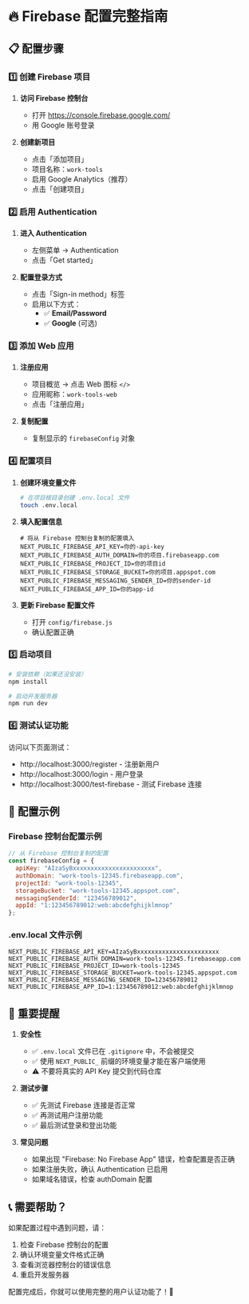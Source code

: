 # 🔥 Firebase 配置完整指南

## 📋 配置步骤

### 1️⃣ 创建 Firebase 项目

1. **访问 Firebase 控制台**
   - 打开 https://console.firebase.google.com/
   - 用 Google 账号登录

2. **创建新项目**
   - 点击「添加项目」
   - 项目名称：`work-tools`
   - 启用 Google Analytics（推荐）
   - 点击「创建项目」

### 2️⃣ 启用 Authentication

1. **进入 Authentication**
   - 左侧菜单 → Authentication
   - 点击「Get started」

2. **配置登录方式**
   - 点击「Sign-in method」标签
   - 启用以下方式：
     - ✅ **Email/Password**
     - ✅ **Google** (可选)

### 3️⃣ 添加 Web 应用

1. **注册应用**
   - 项目概览 → 点击 Web 图标 `</>`
   - 应用昵称：`work-tools-web`
   - 点击「注册应用」

2. **复制配置**
   - 复制显示的 `firebaseConfig` 对象

### 4️⃣ 配置项目

1. **创建环境变量文件**
   ```bash
   # 在项目根目录创建 .env.local 文件
   touch .env.local
   ```

2. **填入配置信息**
   ```env
   # 将从 Firebase 控制台复制的配置填入
   NEXT_PUBLIC_FIREBASE_API_KEY=你的-api-key
   NEXT_PUBLIC_FIREBASE_AUTH_DOMAIN=你的项目.firebaseapp.com
   NEXT_PUBLIC_FIREBASE_PROJECT_ID=你的项目id
   NEXT_PUBLIC_FIREBASE_STORAGE_BUCKET=你的项目.appspot.com
   NEXT_PUBLIC_FIREBASE_MESSAGING_SENDER_ID=你的sender-id
   NEXT_PUBLIC_FIREBASE_APP_ID=你的app-id
   ```

3. **更新 Firebase 配置文件**
   - 打开 `config/firebase.js`
   - 确认配置正确

### 5️⃣ 启动项目

```bash
# 安装依赖（如果还没安装）
npm install

# 启动开发服务器
npm run dev
```

### 6️⃣ 测试认证功能

访问以下页面测试：
- http://localhost:3000/register - 注册新用户
- http://localhost:3000/login - 用户登录
- http://localhost:3000/test-firebase - 测试 Firebase 连接

## 🔧 配置示例

### Firebase 控制台配置示例
```javascript
// 从 Firebase 控制台复制的配置
const firebaseConfig = {
  apiKey: "AIzaSyBxxxxxxxxxxxxxxxxxxxxxxx",
  authDomain: "work-tools-12345.firebaseapp.com",
  projectId: "work-tools-12345",
  storageBucket: "work-tools-12345.appspot.com",
  messagingSenderId: "123456789012",
  appId: "1:123456789012:web:abcdefghijklmnop"
};
```

### .env.local 文件示例
```env
NEXT_PUBLIC_FIREBASE_API_KEY=AIzaSyBxxxxxxxxxxxxxxxxxxxxxxx
NEXT_PUBLIC_FIREBASE_AUTH_DOMAIN=work-tools-12345.firebaseapp.com
NEXT_PUBLIC_FIREBASE_PROJECT_ID=work-tools-12345
NEXT_PUBLIC_FIREBASE_STORAGE_BUCKET=work-tools-12345.appspot.com
NEXT_PUBLIC_FIREBASE_MESSAGING_SENDER_ID=123456789012
NEXT_PUBLIC_FIREBASE_APP_ID=1:123456789012:web:abcdefghijklmnop
```

## 🚨 重要提醒

1. **安全性**
   - ✅ `.env.local` 文件已在 `.gitignore` 中，不会被提交
   - ✅ 使用 `NEXT_PUBLIC_` 前缀的环境变量才能在客户端使用
   - ⚠️ 不要将真实的 API Key 提交到代码仓库

2. **测试步骤**
   - ✅ 先测试 Firebase 连接是否正常
   - ✅ 再测试用户注册功能
   - ✅ 最后测试登录和登出功能

3. **常见问题**
   - 如果出现 "Firebase: No Firebase App" 错误，检查配置是否正确
   - 如果注册失败，确认 Authentication 已启用
   - 如果域名错误，检查 authDomain 配置

## 📞 需要帮助？

如果配置过程中遇到问题，请：
1. 检查 Firebase 控制台的配置
2. 确认环境变量文件格式正确
3. 查看浏览器控制台的错误信息
4. 重启开发服务器

配置完成后，你就可以使用完整的用户认证功能了！🎉
